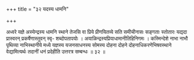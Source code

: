 +++
title = "३२ यदस्य धामनि"

+++

अध्वरे यज्ञे अस्येन्द्रस्य धामनि स्थाने तेजसि वा प्रिये प्रीणयितव्ये सति समीचीनासः सङ्गताः स्तोतारः यद्यदा प्रास्वरन् प्रकर्षेणास्तुवन् स्वृ- शब्दोपतापयोः । अयाळिन्द्रस्यप्रियाधामानीतिहिनिगमः । कस्मिन्देशे नाभा नाभौ पृथिव्या नाभिस्थानीये मध्ये यज्ञस्य यजनसाधनस्य सोमस्य दोहना दोहने दोहनाधिकरणेभिषवस्थाने वेद्यामित्यर्थः तदानीं धनं प्रदेहीति उत्तरत्र सम्बन्धः ॥ ३२ ॥